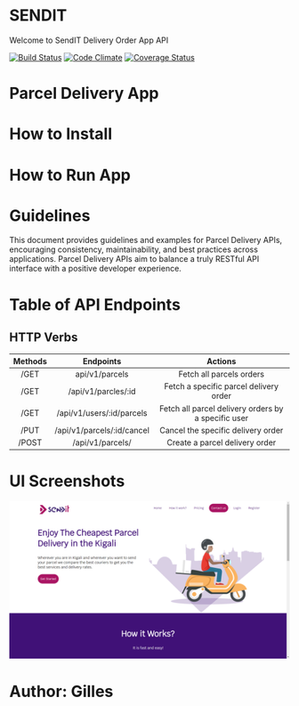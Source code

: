 # SENDIT

Welcome to SendIT Delivery Order App API

[![Build Status](https://travis-ci.org/djallas/delivery-api.svg?branch=api)](https://travis-ci.org/djallas/delivery-api)
[![Code Climate](https://codeclimate.com/github/codeclimate/codeclimate/badges/gpa.svg)](https://codeclimate.com/github/djallas/parcels-api)
[![Coverage Status](https://coveralls.io/repos/github/djallas/delivery-api/badge.svg?branch=api)](https://coveralls.io/github/djallas/delivery-api?branch=api)


# Parcel Delivery App

# How to Install

# How to Run App

# Guidelines

This document provides guidelines and examples for Parcel Delivery APIs, encouraging consistency, maintainability, and best practices across applications. Parcel Delivery APIs aim to balance a truly RESTful API interface with a positive developer experience.

# Table of API Endpoints

## HTTP Verbs

| Methods | Endpoints | Actions |
| :---: | :---: | :---: |
| /GET | api/v1/parcels | Fetch all parcels orders |
| /GET | /api/v1/parcles/:id | Fetch a specific parcel delivery order |
| /GET | /api/v1/users/:id/parcels | Fetch all parcel delivery orders by a specific user |
| /PUT | /api/v1/parcels/:id/cancel | Cancel the specific delivery order |
| /POST | /api/v1/parcels/ | Create a parcel delivery order |

# UI Screenshots

![Homepage of SendIt](https://github.com/djallas/delivery-api/blob/master/images/home.png "Homepage")

# Author: Gilles


